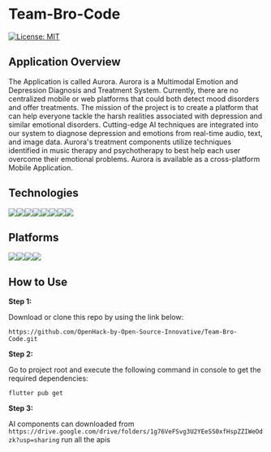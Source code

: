 # Team-Bro-Code

[![License: MIT](https://img.shields.io/badge/License-MIT-yellow.svg)](https://opensource.org/licenses/MIT "MIT License")

## Application Overview

The Application is called Aurora. Aurora is a Multimodal Emotion and Depression Diagnosis and Treatment System. Currently, there are no centralized mobile or web platforms that could both detect mood disorders and offer treatments. The mission of the project is to create a platform that can help everyone tackle the harsh realities associated with depression and similar emotional disorders. Cutting-edge AI techniques are integrated into our system to diagnose depression and emotions from real-time audio, text, and image data. Aurora's treatment components utilize techniques identified in music therapy and
psychotherapy to best help each user overcome their emotional problems. Aurora is available as a cross-platform Mobile Application.

## Technologies

<div style="display:flex; margin: auto;">
  <img src="https://img.shields.io/badge/Python-3776AB?style=for-the-badge&logo=python&logoColor=white">
  <img src="https://img.shields.io/badge/Numpy-777BB4?style=for-the-badge&logo=numpy&logoColor=white"> 
  <img src="https://img.shields.io/badge/SciPy-%230C55A5.svg?style=for-the-badge&logo=scipy&logoColor=%white">
  <img src="https://img.shields.io/badge/Pandas-2C2D72?style=for-the-badge&logo=pandas&logoColor=white">
  <img src="https://img.shields.io/badge/scikit_learn-F7931E?style=for-the-badge&logo=scikit-learn&logoColor=white">
  <img src="https://img.shields.io/badge/TensorFlow-FF6F00?style=for-the-badge&logo=TensorFlow&logoColor=white">
  <img src="https://img.shields.io/badge/Keras-D00000?style=for-the-badge&logo=Keras&logoColor=white">
  <img src="https://img.shields.io/badge/Flutter-%2302569B.svg?style=for-the-badge&logo=Flutter&logoColor=white">
</div>

## Platforms

<div style="display:flex; margin: auto;">
  <img src="https://img.shields.io/badge/Kaggle-20BEFF?style=for-the-badge&logo=Kaggle&logoColor=white">
  <img src="https://img.shields.io/badge/Jupyter-F37626.svg?&style=for-the-badge&logo=Jupyter&logoColor=white">
  <img src="https://img.shields.io/badge/VSCode-0078D4?style=for-the-badge&logo=visual%20studio%20code&logoColor=white">
  <img src="https://img.shields.io/badge/heroku-%23430098.svg?style=for-the-badge&logo=heroku&logoColor=white">
</div>


## How to Use 

**Step 1:**

Download or clone this repo by using the link below:

```
https://github.com/OpenHack-by-Open-Source-Innovative/Team-Bro-Code.git
```

**Step 2:**

Go to project root and execute the following command in console to get the required dependencies: 

```
flutter pub get 
```

**Step 3:**

AI components can downloaded from ```https://drive.google.com/drive/folders/1g76VeFSvg3U2YEeSS0xfHspZZIWeOdzk?usp=sharing```
run all the apis



